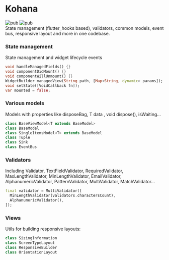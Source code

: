 # Kohana
[![pub](https://img.shields.io/pub/v/kohana?color=orange)](https://pub.dev/packages/kohana) [![pub](https://img.shields.io/github/last-commit/sidinaz/kohana)](https://pub.dev/packages/kohana)  
State management (flutter_hooks based), validators, common models, event bus, responsive layout and more in one codebase.  
### State management  
State management and widget lifecycle events
```dart
void handleManagedFields() {}
void componentDidMount() {}
void componentWillUnmount() {}
WidgetBuilder managedView(String path, [Map<String, dynamic> params]);
void setState([VoidCallback fn]);
var mounted = false;
```
### Various models  
Models with properties like disposeBag, T data , void dispose(), isWaiting...
```dart
class BaseViewModel<T extends BaseModel>
class BaseModel
class SingleItemsModel<T> extends BaseModel
class Tuple
class Sink
class EventBus
```  
### Validators
Including Validator<T>,
          TextFieldValidator,
          RequiredValidator,
          MaxLengthValidator,
          MinLengthValidator,
          EmailValidator,
          AlphanumericValidator,
          PatternValidator,
          MultiValidator,
          MatchValidator...  
          
```dart
final validator = MultiValidator([
  MinLengthValidator(validators.charactersCount),
  AlphanumericValidator(),
]);
```
### Views
Utils for building responsive layouts:  
```dart
class SizingInformation
class ScreenTypeLayout
class ResponsiveBuilder
class OrientationLayout
```